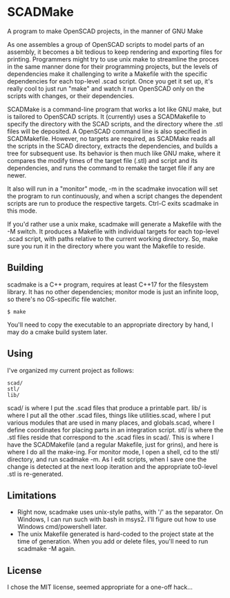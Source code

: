 # SCADMake
A program to make OpenSCAD projects, in the manner of GNU Make

As one assembles a group of OpenSCAD scripts to model parts of an assembly, it becomes a bit tedious to keep rendering and exporting files for printing.  Programmers might try to use unix make to streamline the proces in the same manner done for their programming projects, but the levels of dependencies make it challenging to write a Makefile with the specific dependencies for each top-level .scad script.  Once you get it set up, it's really cool to just run "make" and watch it run OpenSCAD only on the scripts with changes, or their dependencies.

SCADMake is a command-line program that works a lot like GNU make, but is tailored to OpenSCAD scripts. It (currently) uses a SCADMakefile to specify the directory with the SCAD scripts, and the directory where the .stl files will be deposited. A OpenSCAD command line is also specified in SCADMakefile.  However, no targets are required, as SCADMake reads all the scripts in the SCAD directory, extracts the dependencies, and builds a tree for subsequent use.  Its behavior is then much like GNU make, where it compares the modify times of the target file (.stl) and script and its dependencies, and runs the command to remake the target file if any are newer.

It also will run in a "monitor" mode, -m in the scadmake invocation will set the program to run continuously, and when a script changes the dependent scripts are run to produce the respective targets.  Ctrl-C exits scadmake in this mode.

If you'd rather use a unix make, scadmake will generate a Makefile with the -M switch.  It produces a Makefile with individual targets for each top-level .scad script, with paths relative to the current working directory.  So, make sure you run it in the directory where you want the Makefile to reside.

## Building

scadmake is a C++ program, requires at least C++17 for the filesystem library.  It has no other dependencies; monitor mode is just an infinite loop, so there's no OS-specific file watcher.

```
$ make
```
You'll need to copy the executable to an appropriate directory by hand,  I may do a cmake build system later.

## Using
I've organized my current project as follows:
```
scad/
stl/
lib/
```
scad/ is where I put the .scad files that produce a printable part.  lib/ is where I put all the other .scad files, things like utilities.scad, where I put various modules that are used in many places, and globals.scad, where I define coordinates for placing parts in an integration script.  stl/ is where the .stl files reside that correspond to the .scad files in scad/.  This is where I have the SCADMakefile (and a regular Makefile, just for grins), and here is where I do all the make-ing.  For monitor mode, I open a shell, cd to the stl/ directory, and run scadmake -m.  As I edit scripts, when I save one the change is detected at the next loop iteration and the appropriate to0-level .stl is re-generated.

## Limitations
 - Right now, scadmake uses unix-style paths, with '/' as the separator.  On Windows, I can run such with bash in msys2.  I'll figure out how to use Windows cmd/powershell later.
 - The unix Makefile generated is hard-coded to the project state at the time of generation.  When you add or delete files, you'll need to run scadmake -M again.


## License

I chose the MIT license, seemed appropriate for a one-off hack...
